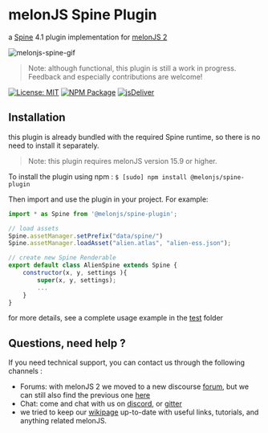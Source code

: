 # melonJS Spine Plugin

a [Spine](http://en.esotericsoftware.com/spine-in-depth) 4.1 plugin implementation for [melonJS 2](www.melonjs.org)

![melonjs-spine-gif](https://github.com/melonjs/spine-plugin/assets/4033090/dc259c8e-def6-419e-83a9-cda374715686)

>Note: although functional, this plugin is still a work in progress. Feedback and especially contributions are welcome!

[![License: MIT](https://img.shields.io/badge/License-MIT-yellow.svg)](https://github.com/melonjs/es6-boilerplate/blob/master/LICENSE)
[![NPM Package](https://img.shields.io/npm/v/@melonjs/spine-plugin)](https://www.npmjs.com/package/@melonjs/spine-plugin)
[![jsDeliver](https://data.jsdelivr.com/v1/package/npm/@melonjs/spine-plugin/badge?style=rounded)](https://www.jsdelivr.com/package/npm/@melonjs/spine-plugin)


Installation
-------------------------------------------------------------------------------
this plugin is already bundled with the required Spine runtime, so there is no need to install it separately.
>Note: this plugin requires melonJS version 15.9 or higher.

To install the plugin using npm :
`$ [sudo] npm install @melonjs/spine-plugin`

Then import and use the plugin in your project. For example:
```JavaScript
import * as Spine from '@melonjs/spine-plugin';

// load assets
Spine.assetManager.setPrefix("data/spine/")
Spine.assetManager.loadAsset("alien.atlas", "alien-ess.json");

// create new Spine Renderable
export default class AlienSpine extends Spine {
    constructor(x, y, settings ){
        super(x, y, settings);
        ...
    }
}
```

for more details, see a complete usage example in the [test](test) folder

Questions, need help ?
-------------------------------------------------------------------------------
If you need technical support, you can contact us through the following channels :
* Forums: with melonJS 2 we moved to a new discourse [forum](https://melonjs.discourse.group), but we can still also find the previous one [here](http://www.html5gamedevs.com/forum/32-melonjs/)
* Chat: come and chat with us on [discord](https://discord.gg/aur7JMk), or [gitter](https://gitter.im/melonjs/public)
* we tried to keep our [wikipage](https://github.com/melonjs/melonJS/wiki) up-to-date with useful links, tutorials, and anything related melonJS.